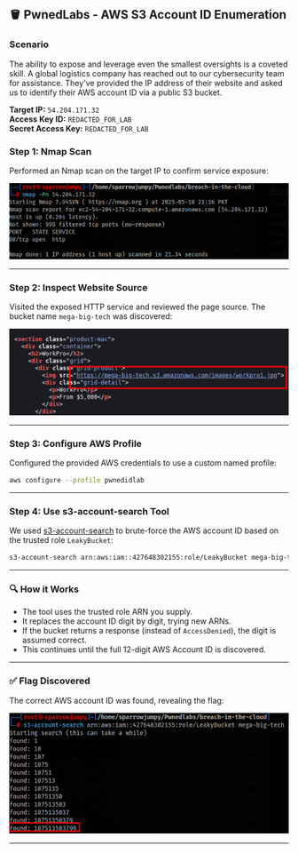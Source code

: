 ## 🪣 PwnedLabs - AWS S3 Account ID Enumeration

### Scenario
The ability to expose and leverage even the smallest oversights is a coveted skill. A global logistics company has reached out to our cybersecurity team for assistance. They've provided the IP address of their website and asked us to identify their AWS account ID via a public S3 bucket.

**Target IP:** `54.204.171.32`  
**Access Key ID:** `REDACTED_FOR_LAB`  
**Secret Access Key:** `REDACTED_FOR_LAB`

### Step 1: Nmap Scan
Performed an Nmap scan on the target IP to confirm service exposure:

![Screenshot](images/pasted_image_20250518213649.png)

---

### Step 2: Inspect Website Source
Visited the exposed HTTP service and reviewed the page source. The bucket name `mega-big-tech` was discovered:

![Screenshot](images/pasted_image_20250518213811.png)

---

### Step 3: Configure AWS Profile
Configured the provided AWS credentials to use a custom named profile:

```bash
aws configure --profile pwnedidlab
```

---

### Step 4: Use s3-account-search Tool
We used [s3-account-search](https://github.com/WeAreCloudar/s3-account-search) to brute-force the AWS account ID based on the trusted role `LeakyBucket`:

```bash
s3-account-search arn:aws:iam::427648302155:role/LeakyBucket mega-big-tech
```

---

### 🔍 How it Works
- The tool uses the trusted role ARN you supply.
- It replaces the account ID digit by digit, trying new ARNs.
- If the bucket returns a response (instead of `AccessDenied`), the digit is assumed correct.
- This continues until the full 12-digit AWS Account ID is discovered.

---

### ✅ Flag Discovered
The correct AWS account ID was found, revealing the flag:

![Screenshot](images/pasted_image_20250518224459.png)

---
